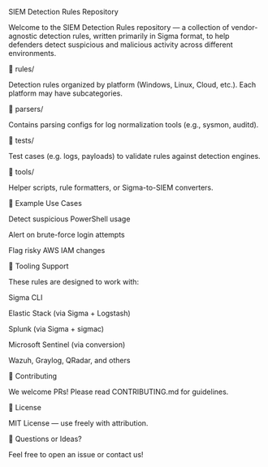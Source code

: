 SIEM Detection Rules Repository

Welcome to the SIEM Detection Rules repository — a collection of vendor-agnostic detection rules, written primarily in Sigma format, to help defenders detect suspicious and malicious activity across different environments.



📂 rules/

Detection rules organized by platform (Windows, Linux, Cloud, etc.). Each platform may have subcategories.

📂 parsers/

Contains parsing configs for log normalization tools (e.g., sysmon, auditd).

📂 tests/

Test cases (e.g. logs, payloads) to validate rules against detection engines.

📂 tools/

Helper scripts, rule formatters, or Sigma-to-SIEM converters.

🧪 Example Use Cases

Detect suspicious PowerShell usage

Alert on brute-force login attempts

Flag risky AWS IAM changes

🧰 Tooling Support

These rules are designed to work with:

Sigma CLI

Elastic Stack (via Sigma + Logstash)

Splunk (via Sigma + sigmac)

Microsoft Sentinel (via conversion)

Wazuh, Graylog, QRadar, and others

👥 Contributing

We welcome PRs! Please read CONTRIBUTING.md for guidelines.

📜 License

MIT License — use freely with attribution.

💬 Questions or Ideas?

Feel free to open an issue or contact us!
